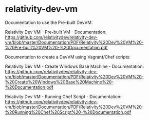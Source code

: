 # relativity-dev-vm

Documentation to use the Pre-built DevVM:

Relativity Dev VM - Pre-built VM - Documentation: https://github.com/relativitydev/relativity-dev-vm/blob/master/Documentation/PDF/Relativity%20Dev%20VM%20-%20Pre-built%20VM%20-%20Documentation.pdf


Documentation to create a DevVM using Vagrant/Chef scripts:

Relativity Dev VM - Create Windows Base Machine - Documentation: https://github.com/relativitydev/relativity-dev-vm/blob/master/Documentation/PDF/Relativity%20Dev%20VM%20-%20Create%20Windows%20Base%20Machine%20-%20Documentation.pdf

Relativity Dev VM - Running Chef Script - Documentation: https://github.com/relativitydev/relativity-dev-vm/blob/master/Documentation/PDF/Relativity%20Dev%20VM%20-%20Running%20Chef%20Script%20-%20Documentation.pdf
